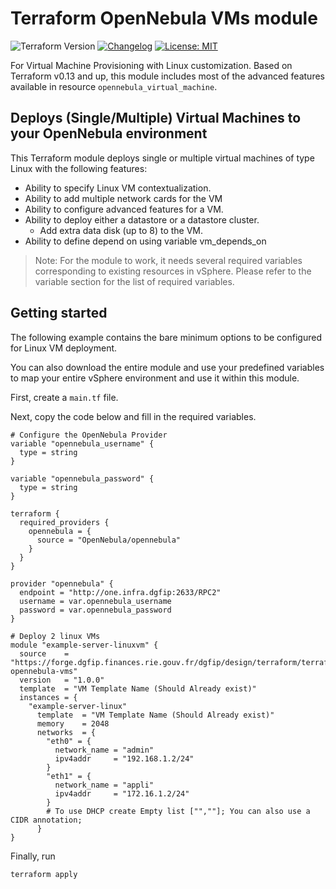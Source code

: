 # Terraform OpenNebula VMs module

![Terraform Version](https://img.shields.io/badge/Terraform-1.3.0-green.svg) [![Changelog](https://img.shields.io/badge/changelog-release-green.svg)](https://github.com/Terraform-VMWare-Modules/terraform-vsphere-vm/releases) [![License: MIT](https://img.shields.io/badge/License-MIT-yellow.svg)](LICENSE)

For Virtual Machine Provisioning with Linux customization. Based on Terraform v0.13 and up, this module includes most of the advanced features available in resource `opennebula_virtual_machine`.

## Deploys (Single/Multiple) Virtual Machines to your OpenNebula environment

This Terraform module deploys single or multiple virtual machines of type Linux with the following features:

- Ability to specify Linux VM contextualization.
- Ability to add multiple network cards for the VM
- Ability to configure advanced features for a VM.
- Ability to deploy either a datastore or a datastore cluster.
  - Add extra data disk (up to 8) to the VM.
- Ability to define depend on using variable vm_depends_on

> Note: For the module to work, it needs several required variables corresponding to existing resources in vSphere. Please refer to the variable section for the list of required variables.

## Getting started

The following example contains the bare minimum options to be configured for Linux VM deployment.

You can also download the entire module and use your predefined variables to map your entire vSphere environment and use it within this module.

First, create a `main.tf` file.

Next, copy the code below and fill in the required variables.

```hcl
# Configure the OpenNebula Provider
variable "opennebula_username" {
  type = string
}

variable "opennebula_password" {
  type = string
}

terraform {
  required_providers {
    opennebula = {
      source = "OpenNebula/opennebula"
    }
  }
}

provider "opennebula" {
  endpoint = "http://one.infra.dgfip:2633/RPC2"
  username = var.opennebula_username
  password = var.opennebula_password
}

# Deploy 2 linux VMs
module "example-server-linuxvm" {
  source    = "https://forge.dgfip.finances.rie.gouv.fr/dgfip/design/terraform/terraform-opennebula-vms"
  version   = "1.0.0"
  template  = "VM Template Name (Should Already exist)"
  instances = {
    "example-server-linux"
      template  = "VM Template Name (Should Already exist)"
      memory    = 2048
      networks  = {
        "eth0" = {
          network_name = "admin"
          ipv4addr     = "192.168.1.2/24"
        }
        "eth1" = {
          network_name = "appli"
          ipv4addr     = "172.16.1.2/24"
        }
        # To use DHCP create Empty list ["",""]; You can also use a CIDR annotation;
      }
}
```

Finally, run 

```bash
terraform apply
```